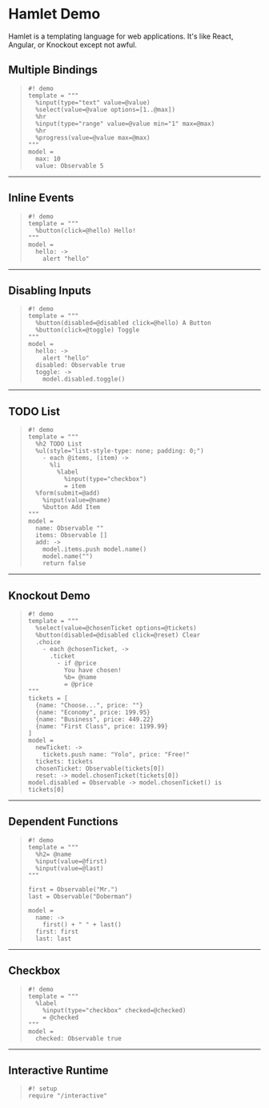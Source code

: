 Hamlet Demo
===========

Hamlet is a templating language for web applications. It's like React, Angular,
or Knockout except not awful.

Multiple Bindings
-----------------

>     #! demo
>     template = """
>       %input(type="text" value=@value)
>       %select(value=@value options=[1..@max])
>       %hr
>       %input(type="range" value=@value min="1" max=@max)
>       %hr
>       %progress(value=@value max=@max)
>     """
>     model =
>       max: 10
>       value: Observable 5

---

Inline Events
-------------

>     #! demo
>     template = """
>       %button(click=@hello) Hello!
>     """
>     model =
>       hello: ->
>         alert "hello"

---

Disabling Inputs
----------------

>     #! demo
>     template = """
>       %button(disabled=@disabled click=@hello) A Button
>       %button(click=@toggle) Toggle
>     """
>     model =
>       hello: ->
>         alert "hello"
>       disabled: Observable true
>       toggle: ->
>         model.disabled.toggle()
>

---

TODO List
---------

>     #! demo
>     template = """
>       %h2 TODO List
>       %ul(style="list-style-type: none; padding: 0;")
>         - each @items, (item) ->
>           %li
>             %label
>               %input(type="checkbox")
>               = item
>       %form(submit=@add)
>         %input(value=@name)
>         %button Add Item
>     """
>     model =
>       name: Observable ""
>       items: Observable []
>       add: ->
>         model.items.push model.name()
>         model.name("")
>         return false


---

Knockout Demo
-------------

>     #! demo
>     template = """
>       %select(value=@chosenTicket options=@tickets)
>       %button(disabled=@disabled click=@reset) Clear
>       .choice
>         - each @chosenTicket, ->
>           .ticket
>             - if @price
>               You have chosen!
>               %b= @name
>               = @price
>     """
>     tickets = [
>       {name: "Choose...", price: ""}
>       {name: "Economy", price: 199.95}
>       {name: "Business", price: 449.22}
>       {name: "First Class", price: 1199.99}
>     ]
>     model =
>       newTicket: ->
>         tickets.push name: "Yolo", price: "Free!"
>       tickets: tickets
>       chosenTicket: Observable(tickets[0])
>       reset: -> model.chosenTicket(tickets[0])
>     model.disabled = Observable -> model.chosenTicket() is tickets[0]

---


Dependent Functions
-------------------

>     #! demo
>     template = """
>       %h2= @name
>       %input(value=@first)
>       %input(value=@last)
>     """
>
>     first = Observable("Mr.")
>     last = Observable("Doberman")
>
>     model =
>       name: ->
>         first() + " " + last()
>       first: first
>       last: last

---

Checkbox
--------

>     #! demo
>     template = """
>       %label
>         %input(type="checkbox" checked=@checked)
>         = @checked
>     """
>     model =
>       checked: Observable true

---


Interactive Runtime
-------------------

>     #! setup
>     require "/interactive"
